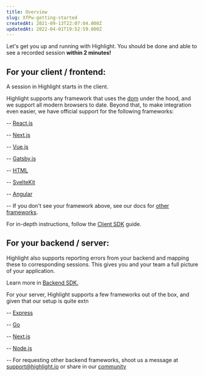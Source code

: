 ```yaml
---
title: Overview
slug: XfPw-getting-started
createdAt: 2021-09-13T22:07:04.000Z
updatedAt: 2022-04-01T19:52:59.000Z
---
```


Let's get you up and running with Highlight. You should be done and able to see a recorded session **within 2 minutes!**
## For your client / frontend:

A session in Highlight starts in the client. 

Highlight supports any framework that uses the [dom](https://www.w3schools.com/js/js_htmldom.asp) under the hood, and we support all modern browsers to date. Beyond that, to make integration even easier, we have official support for the following frameworks:

--   [React.js](/getting-started/client-sdk/reactjs)

--   [Next.js](/getting-started/client-sdk/nextjs)

--   [Vue.js](/getting-started/client-sdk/vuejs)

--   [Gatsby.js](/getting-started/client-sdk/gatsbyjs)

--   [HTML](/getting-started/client-sdk/html)

--   [SvelteKit](/getting-started/client-sdk/sveltekit)

--   [Angular](/getting-started/client-sdk/angular)

--   If you don't see your framework above, see our docs for [other frameworks](/getting-started/client-sdk/other).

For in-depth instructions, follow the [Client SDK](/getting-started/client-sdk) guide.

## For your backend / server:

Highlight also supports reporting errors from your backend and mapping these to corresponding sessions. This gives you and your team a full picture of your application. 

Learn more in [Backend SDK.](/getting-started/backend-sdk)

For your server, Highlight supports a few frameworks out of the box, and given that our setup is quite extn

--   [Express](/getting-started/backend-sdk/express)

--   [Go](/getting-started/backend-sdk/express)

--   [Next.js](/getting-started/backend-sdk/express)

--   [Node.js](/getting-started/client-sdk/nextjs)

--   For requesting other backend frameworks, shoot us a message at [support@highlight.io](mailto:support@highlight.io) or share in our [community](https://discord.gg/yxaXEAqgwN)
